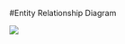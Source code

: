 #Entity Relationship Diagram

![](https://cloud.githubusercontent.com/assets/15096113/11675605/d84b5714-9df0-11e5-9e8e-b807ed488de9.png)
